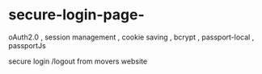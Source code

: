 # secure-login-page-
oAuth2.0 , session management , cookie saving , bcrypt , passport-local , passportJs 

secure login /logout from movers website 

